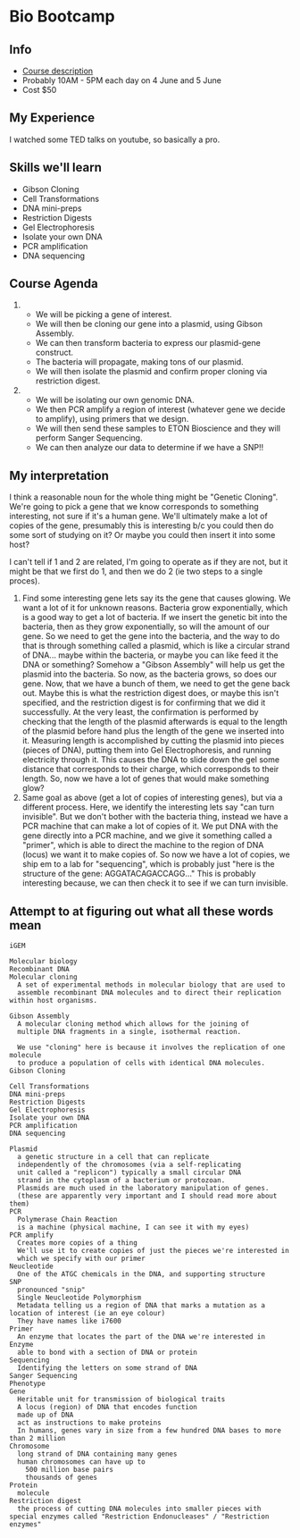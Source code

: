 Bio Bootcamp
============

Info
----

* [Course description](http://www.meetup.com/denverbiolabs/events/230953207/)
* Probably 10AM - 5PM each day on 4 June and 5 June
* Cost $50

My Experience
-------------

I watched some TED talks on youtube, so basically a pro.

Skills we'll learn
------------------

* Gibson Cloning
* Cell Transformations
* DNA mini-preps
* Restriction Digests
* Gel Electrophoresis
* Isolate your own DNA
* PCR amplification
* DNA sequencing

Course Agenda
-------------

1. * We will be picking a gene of interest.
   * We will then be cloning our gene into a plasmid, using Gibson Assembly.
   * We can then transform bacteria to express our plasmid-gene construct.
   * The bacteria will propagate, making tons of our plasmid.
   * We will then isolate the plasmid and confirm proper cloning via restriction digest.
2. * We will be isolating our own genomic DNA.
   * We then PCR amplify a region of interest (whatever gene we decide to amplify), using primers that we design.
   * We will then send these samples to ETON Bioscience and they will perform Sanger Sequencing.
   * We can then analyze our data to determine if we have a SNP!!

My interpretation
-----------------

I think a reasonable noun for the whole thing might be "Genetic Cloning".
We're going to pick a gene that we know corresponds to something interesting,
not sure if it's a human gene. We'll ultimately make a lot of copies of the gene,
presumably this is interesting b/c you could then do some sort of studying on it?
Or maybe you could then insert it into some host?

I can't tell if 1 and 2 are related, I'm going to operate as if they are not,
but it might be that we first do 1, and then we do 2 (ie two steps to a single proces).

1. Find some interesting gene lets say its the gene that causes glowing.
   We want a lot of it for unknown reasons. Bacteria grow exponentially,
   which is a good way to get a lot of bacteria. If we insert the genetic bit
   into the bacteria, then as they grow exponentially, so will the amount of our gene.
   So we need to get the gene into the bacteria, and the way to do that is through
   something called a plasmid, which is like a circular strand of DNA... maybe within the bacteria,
   or maybe you can like feed it the DNA or something?
   Somehow a "Gibson Assembly" will help us get the plasmid into the bacteria.
   So now, as the bacteria grows, so does our gene.
   Now, that we have a bunch of them, we need to get the gene back out.
   Maybe this is what the restriction digest does, or maybe this isn't specified,
   and the restriction digest is for confirming that we did it successfully.
   At the very least, the confirmation is performed by checking that the length
   of the plasmid afterwards is equal to the length of the plasmid before hand
   plus the length of the gene we inserted into it.
   Measuring length is accomplished by cutting the plasmid into pieces (pieces of DNA),
   putting them into Gel Electrophoresis, and running electricity through it.
   This causes the DNA to slide down the gel some distance that corresponds to their
   charge, which corresponds to their length.
   So, now we have a lot of genes that would make something glow?
2. Same goal as above (get a lot of copies of interesting genes),
   but via a different process. Here, we identify the interesting lets say "can turn invisible".
   But we don't bother with the bacteria thing,
   instead we have a PCR machine that can make a lot of copies of it.
   We put DNA with the gene directly into a PCR machine, and we give it
   something called a "primer", which is able to direct the machine to the
   region of DNA (locus) we want it to make copies of.
   So now we have a lot of copies, we ship em to a lab for "sequencing",
   which is probably just "here is the structure of the gene: AGGATACAGACCAGG..."
   This is probably interesting because, we can then check it to see if we can turn invisible.

Attempt to at figuring out what all these words mean
----------------------------------------------------

```
iGEM

Molecular biology
Recombinant DNA
Molecular cloning
  A set of experimental methods in molecular biology that are used to
  assemble recombinant DNA molecules and to direct their replication within host organisms.

Gibson Assembly
  A molecular cloning method which allows for the joining of
  multiple DNA fragments in a single, isothermal reaction.

  We use "cloning" here is because it involves the replication of one molecule
  to produce a population of cells with identical DNA molecules.
Gibson Cloning

Cell Transformations
DNA mini-preps
Restriction Digests
Gel Electrophoresis
Isolate your own DNA
PCR amplification
DNA sequencing

Plasmid
  a genetic structure in a cell that can replicate
  independently of the chromosomes (via a self-replicating
  unit called a "replicon") typically a small circular DNA
  strand in the cytoplasm of a bacterium or protozoan.
  Plasmids are much used in the laboratory manipulation of genes.
  (these are apparently very important and I should read more about them)
PCR
  Polymerase Chain Reaction
  is a machine (physical machine, I can see it with my eyes)
PCR amplify
  Creates more copies of a thing
  We'll use it to create copies of just the pieces we're interested in
  which we specify with our primer
Neucleotide
  One of the ATGC chemicals in the DNA, and supporting structure
SNP
  pronounced "snip"
  Single Neucleotide Polymorphism
  Metadata telling us a region of DNA that marks a mutation as a location of interest (ie an eye colour)
  They have names like i7600
Primer
  An enzyme that locates the part of the DNA we're interested in
Enzyme
  able to bond with a section of DNA or protein
Sequencing
  Identifying the letters on some strand of DNA
Sanger Sequencing
Phenotype
Gene
  Heritable unit for transmission of biological traits
  A locus (region) of DNA that encodes function
  made up of DNA
  act as instructions to make proteins
  In humans, genes vary in size from a few hundred DNA bases to more than 2 million
Chromosome
  long strand of DNA containing many genes
  human chromosomes can have up to
    500 million base pairs
    thousands of genes
Protein
  molecule
Restriction digest
  the process of cutting DNA molecules into smaller pieces with special enzymes called "Restriction Endonucleases" / "Restriction enzymes"
```
